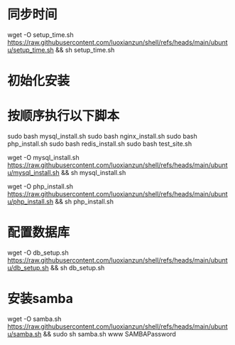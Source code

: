 
# 同步时间
wget -O setup_time.sh https://raw.githubusercontent.com/luoxianzun/shell/refs/heads/main/ubuntu/setup_time.sh && sh setup_time.sh

# 初始化安装
# 按顺序执行以下脚本
sudo bash mysql_install.sh
sudo bash nginx_install.sh
sudo bash php_install.sh
sudo bash redis_install.sh
sudo bash test_site.sh

wget -O mysql_install.sh https://raw.githubusercontent.com/luoxianzun/shell/refs/heads/main/ubuntu/mysql_install.sh && sh mysql_install.sh

wget -O php_install.sh https://raw.githubusercontent.com/luoxianzun/shell/refs/heads/main/ubuntu/php_install.sh && sh php_install.sh

# 配置数据库
wget -O db_setup.sh https://raw.githubusercontent.com/luoxianzun/shell/refs/heads/main/ubuntu/db_setup.sh && sh db_setup.sh

# 安装samba
wget -O samba.sh https://raw.githubusercontent.com/luoxianzun/shell/refs/heads/main/ubuntu/samba.sh && sudo sh samba.sh www SAMBAPassword